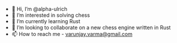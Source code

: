 - 👋 Hi, I’m @alpha-ulrich
- 👀 I’m interested in solving chess
- 🌱 I’m currently learning Rust
- 💞️ I’m looking to collaborate on a new chess engine written in Rust
- 📫 How to reach me - varunjay.varma@gmail.com

<!---
alpha-ulrich/alpha-ulrich is a ✨ special ✨ repository because its `README.md` (this file) appears on your GitHub profile.
You can click the Preview link to take a look at your changes.
--->

